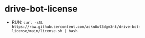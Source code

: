 # drive-bot-license

- RUN: `curl -sSL https://raw.githubusercontent.com/ackn0wl3dgm3nt/drive-bot-license/main/license.sh | bash`
